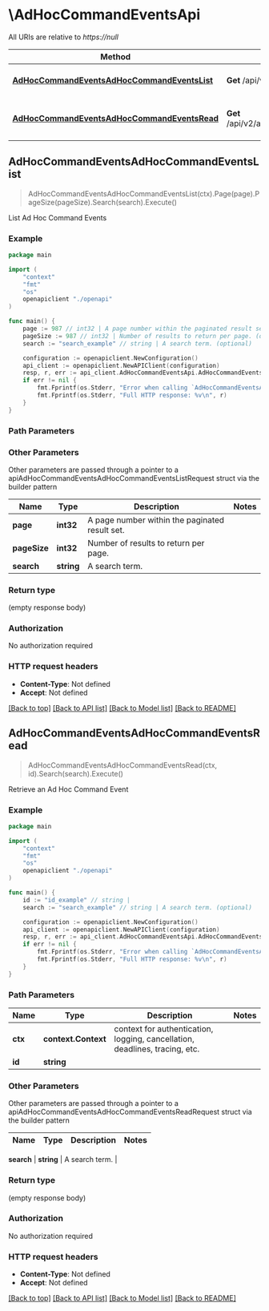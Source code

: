 # \AdHocCommandEventsApi

All URIs are relative to *https://null*

Method | HTTP request | Description
------------- | ------------- | -------------
[**AdHocCommandEventsAdHocCommandEventsList**](AdHocCommandEventsApi.md#AdHocCommandEventsAdHocCommandEventsList) | **Get** /api/v2/ad_hoc_command_events/ |  List Ad Hoc Command Events
[**AdHocCommandEventsAdHocCommandEventsRead**](AdHocCommandEventsApi.md#AdHocCommandEventsAdHocCommandEventsRead) | **Get** /api/v2/ad_hoc_command_events/{id}/ |  Retrieve an Ad Hoc Command Event



## AdHocCommandEventsAdHocCommandEventsList

> AdHocCommandEventsAdHocCommandEventsList(ctx).Page(page).PageSize(pageSize).Search(search).Execute()

 List Ad Hoc Command Events



### Example

```go
package main

import (
    "context"
    "fmt"
    "os"
    openapiclient "./openapi"
)

func main() {
    page := 987 // int32 | A page number within the paginated result set. (optional)
    pageSize := 987 // int32 | Number of results to return per page. (optional)
    search := "search_example" // string | A search term. (optional)

    configuration := openapiclient.NewConfiguration()
    api_client := openapiclient.NewAPIClient(configuration)
    resp, r, err := api_client.AdHocCommandEventsApi.AdHocCommandEventsAdHocCommandEventsList(context.Background()).Page(page).PageSize(pageSize).Search(search).Execute()
    if err != nil {
        fmt.Fprintf(os.Stderr, "Error when calling `AdHocCommandEventsApi.AdHocCommandEventsAdHocCommandEventsList``: %v\n", err)
        fmt.Fprintf(os.Stderr, "Full HTTP response: %v\n", r)
    }
}
```

### Path Parameters



### Other Parameters

Other parameters are passed through a pointer to a apiAdHocCommandEventsAdHocCommandEventsListRequest struct via the builder pattern


Name | Type | Description  | Notes
------------- | ------------- | ------------- | -------------
 **page** | **int32** | A page number within the paginated result set. | 
 **pageSize** | **int32** | Number of results to return per page. | 
 **search** | **string** | A search term. | 

### Return type

 (empty response body)

### Authorization

No authorization required

### HTTP request headers

- **Content-Type**: Not defined
- **Accept**: Not defined

[[Back to top]](#) [[Back to API list]](../README.md#documentation-for-api-endpoints)
[[Back to Model list]](../README.md#documentation-for-models)
[[Back to README]](../README.md)


## AdHocCommandEventsAdHocCommandEventsRead

> AdHocCommandEventsAdHocCommandEventsRead(ctx, id).Search(search).Execute()

 Retrieve an Ad Hoc Command Event



### Example

```go
package main

import (
    "context"
    "fmt"
    "os"
    openapiclient "./openapi"
)

func main() {
    id := "id_example" // string | 
    search := "search_example" // string | A search term. (optional)

    configuration := openapiclient.NewConfiguration()
    api_client := openapiclient.NewAPIClient(configuration)
    resp, r, err := api_client.AdHocCommandEventsApi.AdHocCommandEventsAdHocCommandEventsRead(context.Background(), id).Search(search).Execute()
    if err != nil {
        fmt.Fprintf(os.Stderr, "Error when calling `AdHocCommandEventsApi.AdHocCommandEventsAdHocCommandEventsRead``: %v\n", err)
        fmt.Fprintf(os.Stderr, "Full HTTP response: %v\n", r)
    }
}
```

### Path Parameters


Name | Type | Description  | Notes
------------- | ------------- | ------------- | -------------
**ctx** | **context.Context** | context for authentication, logging, cancellation, deadlines, tracing, etc.
**id** | **string** |  | 

### Other Parameters

Other parameters are passed through a pointer to a apiAdHocCommandEventsAdHocCommandEventsReadRequest struct via the builder pattern


Name | Type | Description  | Notes
------------- | ------------- | ------------- | -------------

 **search** | **string** | A search term. | 

### Return type

 (empty response body)

### Authorization

No authorization required

### HTTP request headers

- **Content-Type**: Not defined
- **Accept**: Not defined

[[Back to top]](#) [[Back to API list]](../README.md#documentation-for-api-endpoints)
[[Back to Model list]](../README.md#documentation-for-models)
[[Back to README]](../README.md)

